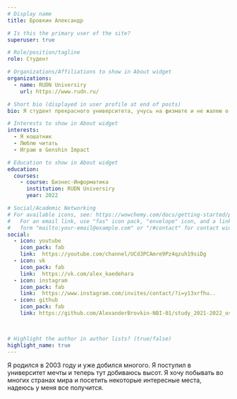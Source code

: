 ```yaml
---
# Display name
title: Бровкин Александр

# Is this the primary user of the site?
superuser: true

# Role/position/tagline
role: Студент

# Organizations/Affiliations to show in About widget
organizations:
  - name: RUDN Universiry
    url: https://www.rudn.ru/

# Short bio (displayed in user profile at end of posts)
bio: Я студент прекрасного университета, учусь на физмате и не жалею о этом. Также очень люблю животных.

# Interests to show in About widget
interests:
  - Я кошатник
  - Люблю читать
  - Играю в Genshin Impact

# Education to show in About widget
education:
  courses:
    - course: Бизнес-Информатика
      institution: RUDN Universiry 
      year: 2022

# Social/Academic Networking
# For available icons, see: https://wowchemy.com/docs/getting-started/page-builder/#icons
#   For an email link, use "fas" icon pack, "envelope" icon, and a link in the
#   form "mailto:your-email@example.com" or "/#contact" for contact widget.
social:
  - icon: youtube
    icon_pack: fab
    link:  https://youtube.com/channel/UCd3PCAmre9Pz4qzuh19siDg
  - icon: vk
    icon_pack: fab
    link:  https://vk.com/alex_kaedehara
  - icon: instagram
    icon_pack: fab
    link:  https://www.instagram.com/invites/contact/?i=y13xrfhu..
  - icon: github
    icon_pack: fab
    link: https://github.com/AlexanderBrovkin-NBI-01/study_2021-2022_os-intro.git
  


# Highlight the author in author lists? (true/false)
highlight_name: true
---
```


Я родился в 2003 году и уже добился многого. Я поступил в университет мечты и теперь тут добиваюсь высот. Я хочу побывать во многих странах мира и посетить некоторые интересные места, надеюсь у меня все получится.

